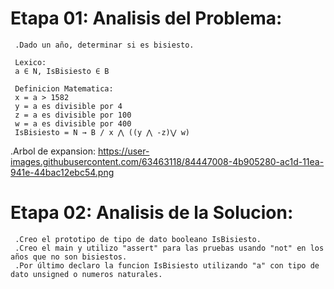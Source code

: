 # Etapa 01: Analisis del Problema:
     .Dado un año, determinar si es bisiesto.
     
     Lexico:
     a ∈ N, IsBisiesto ∈ B
     
     Definicion Matematica:
     x = a > 1582
     y = a es divisible por 4
     z = a es divisible por 100
     w = a es divisible por 400
     IsBisiesto = N → B / x ⋀ ((y ⋀ -z)⋁ w)
     
  .Arbol de expansion:
     https://user-images.githubusercontent.com/63463118/84447008-4b905280-ac1d-11ea-941e-44bac12ebc54.png
    
# Etapa 02: Analisis de la Solucion:
     .Creo el prototipo de tipo de dato booleano IsBisiesto.
     .Creo el main y utilizo "assert" para las pruebas usando "not" en los años que no son bisiestos.
     .Por último declaro la funcion IsBisiesto utilizando "a" con tipo de dato unsigned o numeros naturales.
      
     
